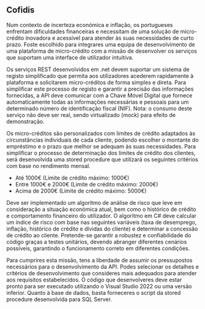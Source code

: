 ## Cofidis

Num contexto de incerteza económica e inflação, os portugueses enfrentam dificuldades financeiras
e necessitam de uma solução de micro-crédito inovadora e acessível para atender às suas
necessidades de curto prazo. Foste escolhido para integrares uma equipa de desenvolvimento de
uma plataforma de micro-crédito com a missão de desenvolver os serviços que suportam uma
interface de utilizador intuitiva.

Os serviços REST desenvolvidos em .net devem suportar um sistema de registo simplificado que
permita aos utilizadores acederem rapidamente à plataforma e solicitarem micro-créditos de forma
simples e direta.
Para simplificar este processo de registo e garantir a precisão das informações fornecidas, a API deve
comunicar com a Chave Móvel Digital que fornece automaticamente todas as informações
necessárias e pessoais para um determinado número de identificação fiscal (NIF).
Nota: o consumo deste serviço não deve ser real, sendo virtualizado (mock) para efeito de
demonstração.

Os micro-créditos são personalizados com limites de crédito adaptados às circunstâncias individuais
de cada cliente, podendo escolher o montante do empréstimo e o prazo que melhor se adequam às
suas necessidades.
Para simplificar o processo de determinação dos limites de crédito dos clientes, será desenvolvida
uma stored procedure que utilizará os seguintes critérios com base no rendimento mensal.

- Até 1000€ (Limite de crédito máximo: 1000€)
- Entre 1000€ e 2000€ (Limite de crédito máximo: 2000€)
- Acima de 2000€ (Limite de crédito máximo: 5000€)

Deve ser implementado um algoritmo de análise de risco que leve em consideração a situação
económica atual, bem como o histórico de crédito e comportamento financeiro do utilizador.
O algoritmo em C# deve calcular um índice de risco com base nas seguintes variáveis (taxa de
desemprego, inflação, histórico de crédito e dívidas do cliente) e determinar a concessão de crédito
ao cliente.
Pretende-se garantir a robustez e confiabilidade do código graças a testes unitários, devendo
abranger diferentes cenários possíveis, garantindo o funcionamento correto em diferentes condições.

Para cumprires esta missão, tens a liberdade de assumir os pressupostos necessários para o
desenvolvimento da API. Podes selecionar os detalhes e critérios de desenvolvimento que consideres
mais adequados para atender aos requisitos estabelecidos. O código que desenvolveres deve estar
pronto para ser executado utilizando o Visual Studio 2022 ou uma versão inferior. Quanto à base de
dados, basta forneceres o script da stored procedure desenvolvida para SQL Server.
